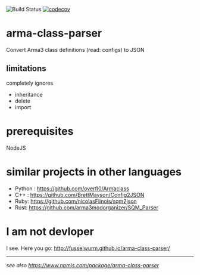 ![Build Status](https://github.com/Fusselwurm/arma-class-parser/workflows/build%20&amp;%20test/badge.svg)
[![codecov](https://codecov.io/gh/Fusselwurm/arma-class-parser/branch/master/graph/badge.svg)](https://codecov.io/gh/Fusselwurm/arma-class-parser)


# arma-class-parser

Convert Arma3 class definitions (read: configs) to JSON

## limitations

completely ignores

* inheritance
* delete
* import

# prerequisites

NodeJS

# similar projects in other languages 

* Python : https://github.com/overfl0/Armaclass
* C++ : https://github.com/BrettMayson/Config2JSON
* Ruby: https://github.com/nicolasFlinois/sqm2json
* Rust: https://github.com/arma3modorganizer/SQM_Parser

# I am not devloper

I see. Here you go: http://fusselwurm.github.io/arma-class-parser/

----

*see also https://www.npmjs.com/package/arma-class-parser*
